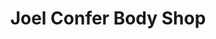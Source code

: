 ---
title: "Joel Confer Body Shop"
url: /state-college/joel-confer-body-shop/
shop: Autowerkstatt
---